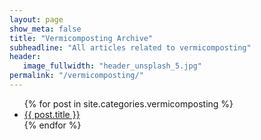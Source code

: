 ```yaml
---
layout: page
show_meta: false
title: "Vermicomposting Archive"
subheadline: "All articles related to vermicomposting"
header:
   image_fullwidth: "header_unsplash_5.jpg"
permalink: "/vermicomposting/"
---
```

<ul>
    {% for post in site.categories.vermicomposting %}
    <li><a href="{{ site.url }}{{ site.baseurl }}{{ post.url }}">{{ post.title }}</a></li>
    {% endfor %}
</ul>